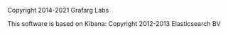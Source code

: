 
Copyright 2014-2021 Grafarg Labs

This software is based on Kibana: 
Copyright 2012-2013 Elasticsearch BV

